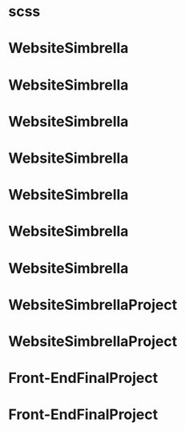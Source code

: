# scss
# WebsiteSimbrella
# WebsiteSimbrella
# WebsiteSimbrella
# WebsiteSimbrella
# WebsiteSimbrella
# WebsiteSimbrella
# WebsiteSimbrella
# WebsiteSimbrellaProject
# WebsiteSimbrellaProject
# Front-EndFinalProject
# Front-EndFinalProject

